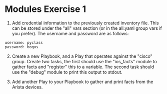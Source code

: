 # Modules Exercise 1

1. Add credential information to the previously created inventory file. This can be stored under the "all" vars section (or in the all.yaml group vars if you prefer). The username and password are as follows:

```
username: pyclass
password: bogus
```

2. Create a new Playbook, and a Play that operates against the "cisco" group. Create two tasks, the first should use the "ios_facts" module to gather facts and "register" this to a variable. The second task should use the "debug" module to print this output to stdout.

3. Add another Play to your Playbook to gather and print facts from the Arista devices.
